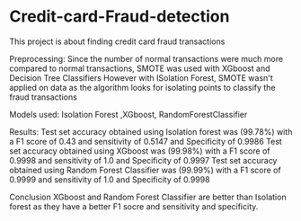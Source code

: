 # Credit-card-Fraud-detection
This project is about finding credit card fraud transactions

Preprocessing:
Since the number of normal transactions were much more compared to normal transactions, SMOTE was used with XGboost and Decision Tree Classifiers
However with ISolation Forest, SMOTE wasn't applied on data as the algorithm looks for isolating points to classify the fraud transactions

Models used: Isolation Forest ,XGboost, RandomForestClassifier

Results:
Test set accuracy obtained using Isolation forest was (99.78%) with a F1 score of 0.43 and sensitivity of 0.5147 and Specificity of 0.9986
Test set accuracy obtained using XGboost was (99.98%) with a F1 score of 0.9998 and sensitivity of 1.0 and Specificity of 0.9997
Test set accuracy obtained using Random Forest Classifier was (99.99%) with a F1 score of 0.9999 and sensitivity of 1.0 and Specificity of 0.9998

Conclusion
XGboost and Random Forest Classifier are better than Isolation forest as they have a better F1 socre and sensitivity and specificity.
